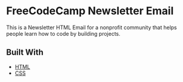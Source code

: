 # FreeCodeCamp Newsletter Email

This is a Newsletter HTML Email for a nonprofit community that helps people learn how to code by building projects.

## Built With

* [HTML](https://developer.mozilla.org/en-US/docs/Web/HTML)
* [CSS](https://developer.mozilla.org/en-US/docs/Web/css)
